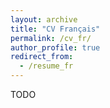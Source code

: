 ```yaml
---
layout: archive
title: "CV Français"
permalink: /cv_fr/
author_profile: true
redirect_from:
  - /resume_fr
---
```


TODO
